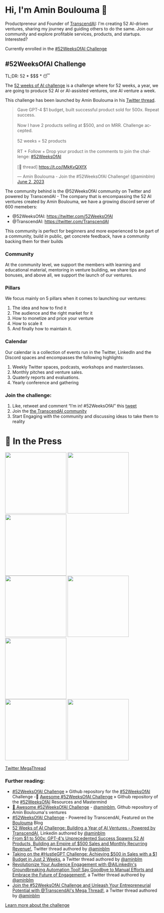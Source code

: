 # Hi, I'm Amin Boulouma 👋

Productpreneur and Founder of [TranscendAI](https://transcendai.substack.com): I'm creating 52 AI-driven ventures, sharing my journey and guiding others to do the same. Join our community and explore profitable services, products, and startups. Interested?

Currently enrolled in the [#52WeeksOfAI Challenge](https://transcendai.substack.com/p/52-weeks-of-ai-challenge-building)

## #52WeeksOfAI Challenge

TL;DR: 52 * $$$ * 😴

The [52 weeks of AI challenge](https://transcendai.substack.com/p/52-weeks-of-ai-challenge-building) is a challenge where for 52 weeks, a year, we are going to produce 52 AI or AI-assisted ventures, one AI venture a week.

This challenge has been launched by Amin Boulouma in his [Twitter thread](https://twitter.com/aminblm/status/1664526401888813057?s=20).

<blockquote class="twitter-tweet" data-lang="en" data-theme="dark"><p lang="en" dir="ltr">Gave GPT-4 $1 budget, built successful product sold for 500x. Repeat success.<br><br>Now I have 2 products selling at $500, and on MRR. Challenge accepted.<br><br>52 weeks = 52 products<br><br>RT + Follow + Drop your product in the comments to join the challenge: <a href="https://twitter.com/hashtag/52WeeksOfAI?src=hash&amp;ref_src=twsrc%5Etfw">#52WeeksOfAI</a><br><br>[🧵 thread] <a href="https://t.co/IMkKvQlXfX">https://t.co/IMkKvQlXfX</a></p>&mdash; Amin Boulouma - Join the #52WeeksOfAI Challenge! (@aminblm) <a href="https://twitter.com/aminblm/status/1664526401888813057?ref_src=twsrc%5Etfw">June 2, 2023</a></blockquote> 

The community behind is the @52WeeksOfAI community on Twitter and powered by TranscendAI - The company that is encompassing the 52 AI ventures created by Amin Boulouma, we have a growing discord server of 600 memebers:

- @52WeeksOfAI: https://twitter.com/52WeeksOfAI 
- @TranscendAI: https://twitter.com/TranscendAI 

This community is perfect for beginners and more experienced to be part of a community, build in public, get concrete feedback, have a community backing them for their builds

### Community

At the community level, we support the members with learning and educational material, mentoring in venture building, we share tips and bonuses, and above all, we support the launch of our ventures.

### Pillars

We focus mainly on 5 pillars when it comes to launching our ventures: 

1. The idea and how to find it
2. The audience and the right market for it
3. How to monetize and price your venture
4. How to scale it 
5. And finally how to maintain it.

### Calendar

Our calendar is a collection of events run in the Twitter, LinkedIn and the Discord spaces and encompasses the following highlights:

1. Weekly Twitter spaces, podcasts, workshops and masterclasses. 
2. Monthly pitches and venture sales. 
3. Quaterly reports and evaluations. 
4. Yearly conference and gathering

### Join the challenge:

1. Like, retweet and comment “I’m in! #52WeeksOfAI” this [tweet](https://twitter.com/aminblm/status/1664526401888813057?s=20)
2. Join the [the TranscendAI community](https://transcendai.substack.com/)
3. Start Engaging with the community and discussing ideas to take them to reality


# <a name="press"></a>📰 In the Press

<a href="#"><img src="https://logos-download.com/wp-content/uploads/2016/05/Fortune_logo_black_bg.png" width="200"/></a>
<a href="#"><img src="https://th.bing.com/th/id/R.de0c99a89b810a05ce8b279131ac2402?rik=u6wy2iGdttFB6A&riu=http%3a%2f%2fknowtechie.com%2fwp-content%2fuploads%2f2014%2f09%2fmashable-logo-1024x204.png&ehk=0Te8NC%2f%2b8kga3VUS8LZZJ94NjuelzMFUefTCCJ2tbYw%3d&risl=&pid=ImgRaw&r=0" width="200"/></a>
<a href="#"><img src="https://th.bing.com/th/id/R.68b0495bd14a0f4d4b3d80a4d671964b?rik=vzzMLqpdwgZy2w&riu=http%3a%2f%2fwww.talktothepress.co.uk%2fwp-content%2fuploads%2f2015%2f05%2fmirror-logo.png&ehk=t1NkLgUpxE%2b9LJUWOerjQ81mInQIjr5%2bwTrPIg%2bpdJg%3d&risl=&pid=ImgRaw&r=0" width="200"/></a>
<br>
<a href="#"><img src="https://fiverr-res.cloudinary.com/t_delivery_thumb,q_auto,f_auto/deliveries/52074437/original/creative-logo-design_ws_1471283896.jpg" width="200"/></a>
<a href="#"><img src="https://cereusfinancial.com/wp-content/uploads/2020/08/Yahoo-Finance.png" width="200"/></a>
<a href="#"><img src="https://images.squarespace-cdn.com/content/v1/5c795838840b1645c313486b/1551458084005-88748JPCGY8NNNOQ1TQO/ke17ZwdGBToddI8pDm48kEEIqQdm9BveNflYrBmgLscUqsxRUqqbr1mOJYKfIPR7LoDQ9mXPOjoJoqy81S2I8N_N4V1vUb5AoIIIbLZhVYwL8IeDg6_3B-BRuF4nNrNcQkVuAT7tdErd0wQFEGFSnKf989G565wP-hlb4QN2XPRbQy757K-AC5bHwWKFa8mR5LHyKwBXajiqsv2rce3p_A/Business+Insider+Logo.png" width="200"/></a>
<br>
<a href="#"><img src="https://www.thearcticinstitute.org/wp-content/uploads/2017/12/Futurism_logo.png?x62767" width="200"/></a>
<a href="#"><img src="https://th.bing.com/th/id/R.1c405d2b4ab37cdbbce245d55ef66dcd?rik=NZz8shvdGQiXSQ&riu=http%3a%2f%2fwww.leader.co.za%2fleadership%2flogos%2flogo_entrepreneur_01e6.png&ehk=yad95qLLWsHvY2JT7X2cCVorxujCHVU6VbC92Auh%2frs%3d&risl=&pid=ImgRaw&r=0" width="200"/></a>

[Twitter MegaThread](https://twitter.com/aminblm/status/1664526401888813057?s=20)

### Further reading:

- [#52WeeksOfAI Challenge](https://github.com/aminblm/52WeeksOfAI-Challenge) » Github repository for the [#52WeeksOfAI](https://transcendai.substack.com/publish/post/127388579) Challenge
-🧠 [Awesome #52WeeksOfAI Challenge](https://github.com/aminblm/awesome-52WeeksOfAI) » Github repository of the [#52WeeksOfAI](https://transcendai.substack.com/publish/post/127388579) Resources and Mastermind
- [🧠 Awesome #52WeeksOfAI Challenge](https://github.com/aminblm/awesome-52WeeksOfAI-aminblm) - [@aminblm](https://github.com/aminblm), Github repository of Amin Boulouma's ventures
- [#52WeeksOfAI Challenge](https://blog.boulouma.com/2023/06/52-weeks-of-ai-challenge-building-year.html) - Powered by TranscendAI, Featured on the [Boulouma](http://blog.boulouma.com/) Blog
- [52 Weeks of AI Challenge: Building a Year of AI Ventures - Powered by TranscendAI](https://www.linkedin.com/pulse/52-weeks-ai-challenge-building-year-ventures-powered-amin-boulouma/), Linkedin authored by [@aminblm](https://github.com/aminblm)
- [From $1 to 500x: GPT-4's Unprecedented Success Spawns 52 AI Products, Building an Empire of $500 Sales and Monthly Recurring Revenue!](https://twitter.com/aminblm/status/1664526401888813057?s=20), Twitter thread authored by [@aminblm](https://github.com/aminblm)
- [Taking on the #HustleGPT Challenge: Achieving $500 in Sales with a $1 Budget in Just 2 Weeks](https://twitter.com/aminblm/status/1664526403889512450?s=20), a Twitter thread authored by [@aminblm](https://github.com/aminblm)
- [Revolutionize Your Audience Engagement with @AILinkedIn's Groundbreaking Automation Tool! Say Goodbye to Manual Efforts and Embrace the Future of Engagement!](https://twitter.com/aminblm/status/1662939856681459718?s=20), a Twitter thread authored by [@aminblm](https://github.com/aminblm)
- [Join the #52WeeksOfAI Challenge and Unleash Your Entrepreneurial Potential with @TranscendAI's Mega Thread!](https://twitter.com/aminblm/status/1667983352526249985?s=20), a Twitter thread authored by [@aminblm](https://github.com/aminblm)

[Learn more about the challenge](https://transcendai.substack.com/p/52-weeks-of-ai-challenge-building)
